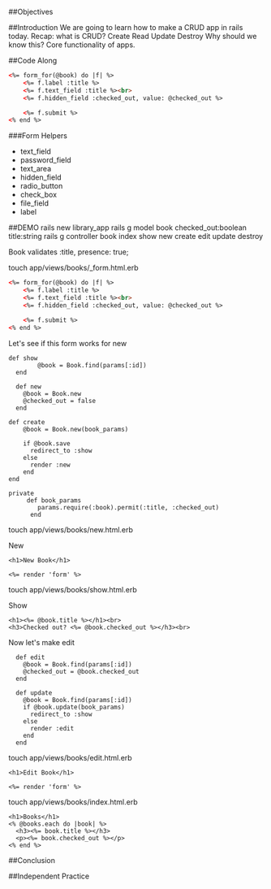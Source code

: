 ##Objectives

##Introduction
We are going to learn how to make a CRUD app in rails today.
Recap: what is CRUD? Create Read Update Destroy
Why should we know this? Core functionality of apps.

##Code Along
```html
<%= form_for(@book) do |f| %>
    <%= f.label :title %>
    <%= f.text_field :title %><br>
    <%= f.hidden_field :checked_out, value: @checked_out %>

    <%= f.submit %>
<% end %>
```

###Form Helpers
* text_field
* password_field
* text_area
* hidden_field
* radio_button
* check_box
* file_field
* label

##DEMO
rails new library_app
rails g model book checked_out:boolean title:string
rails g controller book index show new create edit update destroy

Book
validates :title, presence: true;

touch app/views/books/_form.html.erb

```html
<%= form_for(@book) do |f| %>
    <%= f.label :title %>
    <%= f.text_field :title %><br>
    <%= f.hidden_field :checked_out, value: @checked_out %>

    <%= f.submit %>
<% end %>
```
Let's see if this form works for new
```
def show
        @book = Book.find(params[:id])
  end

  def new
    @book = Book.new
    @checked_out = false
  end

def create
    @book = Book.new(book_params)

    if @book.save
      redirect_to :show
    else
      render :new
    end
end

private 
     def book_params
        params.require(:book).permit(:title, :checked_out)
      end
```
touch app/views/books/new.html.erb

New
```
<h1>New Book</h1>

<%= render 'form' %>
```
touch app/views/books/show.html.erb

Show 
```
<h1><%= @book.title %></h1><br>
<h3>Checked out? <%= @book.checked_out %></h3><br>
```
Now let's make edit
```
  def edit
    @book = Book.find(params[:id])
    @checked_out = @book.checked_out
  end

  def update
    @book = Book.find(params[:id])
    if @book.update(book_params)
      redirect_to :show
    else
      render :edit
    end
  end
```
touch app/views/books/edit.html.erb
```
<h1>Edit Book</h1>

<%= render 'form' %>
```
touch app/views/books/index.html.erb
```
<h1>Books</h1>
<% @books.each do |book| %>
  <h3><%= book.title %></h3>
  <p><%= book.checked_out %></p>
<% end %>
```
##Conclusion

##Independent Practice
